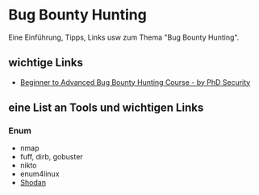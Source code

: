 # Bug Bounty Hunting

Eine Einführung, Tipps, Links usw zum Thema "Bug Bounty Hunting".

## wichtige Links

- [Beginner to Advanced Bug Bounty Hunting Course - by PhD Security](https://www.youtube.com/watch?v=Rp69edBmFFo)

## eine List an Tools und wichtigen Links

### Enum

- nmap
- fuff, dirb, gobuster
- nikto
- enum4linux
- [Shodan](https://www.shodan.io/dashboard)
